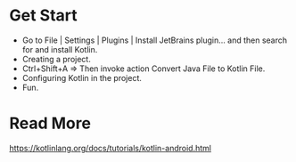 # Get Start
- Go to File | Settings | Plugins | Install JetBrains plugin… and then search for and install Kotlin.
- Creating a project.
- Ctrl+Shift+A => Then invoke action Convert Java File to Kotlin File.
- Configuring Kotlin in the project.
- Fun.

# Read More
https://kotlinlang.org/docs/tutorials/kotlin-android.html

